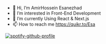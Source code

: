 - 👋 Hi, I’m AmirHossein Esanezhad
- 👀 I’m interested in Front-End Development
- 🌱 I’m currently Using React & Next.js
- 📫 How to reach me https://quikr.to/Esa

[![spotify-github-profile](https://spotify-github-profile.vercel.app/api/view?uid=bejlx8ul81erkgirnj41hzbkp&cover_image=true&theme=default)](https://github.com/kittinan/spotify-github-profile)

